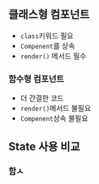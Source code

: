 ## 클래스형 컴포넌트
- `class`키워드 필요
- `Compenent`를 상속
- `render()` 메서드 필수
### 함수형 컴포넌트
- 더 간결한 코드
- `render()`메서드 불필요
- `Compenent`상속 불필요
## State 사용 비교
### 함ㅅ